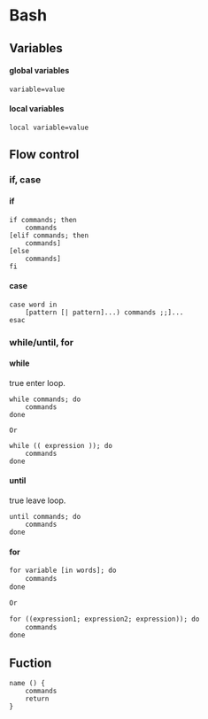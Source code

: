 # Bash

## Variables

#### global variables

```
variable=value
```

#### local variables

```
local variable=value
```



## Flow control

### if, case

#### if

```
if commands; then
	commands
[elif commands; then
	commands]
[else
	commands]
fi
```

#### case

```
case word in
	[pattern [| pattern]...) commands ;;]...
esac
```



### while/until, for

#### while

true enter loop.

```
while commands; do
	commands
done

Or

while (( expression )); do
	commands
done
```

#### until

true leave loop.

```
until commands; do
	commands
done
```

#### for

```3
for variable [in words]; do
	commands
done

Or 

for ((expression1; expression2; expression)); do
	commands
done
```



## Fuction

```
name () {
	commands
	return
}
```

